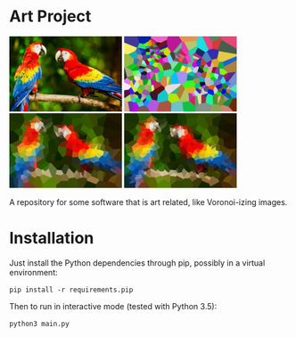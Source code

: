 
Art Project
===============================

<a href="https://raw.githubusercontent.com/Grabot/ArtProject/master/data/parrots.png"><img src="https://raw.githubusercontent.com/Grabot/ArtProject/master/data/parrots.png" width="202"></a>
<a href="https://raw.githubusercontent.com/Grabot/ArtProject/master/examples/voronoi_art1.png"><img src="https://raw.githubusercontent.com/Grabot/ArtProject/master/examples/voronoi_art1.png" width="202"></a>
<a href="https://raw.githubusercontent.com/Grabot/ArtProject/master/examples/voronoi_art2.png"><img src="https://raw.githubusercontent.com/Grabot/ArtProject/master/examples/voronoi_art2.png" width="202"></a>
<a href="https://raw.githubusercontent.com/Grabot/ArtProject/master/examples/voronoi_art3.png"><img src="https://raw.githubusercontent.com/Grabot/ArtProject/master/examples/voronoi_art3.png" width="202"></a>

A repository for some software that is art related, like Voronoi-izing images.

Installation
===============================

Just install the Python dependencies through pip, possibly in a virtual environment:

    pip install -r requirements.pip

Then to run in interactive mode (tested with Python 3.5):

    python3 main.py
